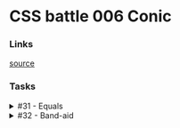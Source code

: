 # CSS battle 006 Conic

### Links
[source](https://cssbattle.dev/battle/6)

### Tasks

<details>
  <summary>#31 - Equals</summary>

  [Task](https://cssbattle.dev/play/31)

    <p><p>
    <style>
      body {
        background: #AA445F;
        margin: 50px 75px;
      }
      p {
        margin: 0;
        float: left;
        width: 100px;
        height: 200px;
        border-radius: 100px 0 0 100px;
        background: #F7EC7D;
      }
      p + p {
        transform: rotate(180deg);
        margin-left: 50px;
        background: #E38F66;
      }
    </style>

</details>

<details>
  <summary>#32 - Band-aid</summary>

  [Task](https://cssbattle.dev/play/32)

    <p><p>
    <style>
      * {
        margin: 0;
      }
      p {
        position: fixed;
        width: 200px;
        height: 50px;
        background: #F3AC3C;
        top: 125px;
        left: 100px;
        transform: rotate(45deg);
      }
      p + p {
        transform: rotate(-45deg);
        background: #FBE18C;
        box-shadow: inset 75px 0 #A3A368, inset -75px 0 #A3A368;
      }
    </style>

</details>
